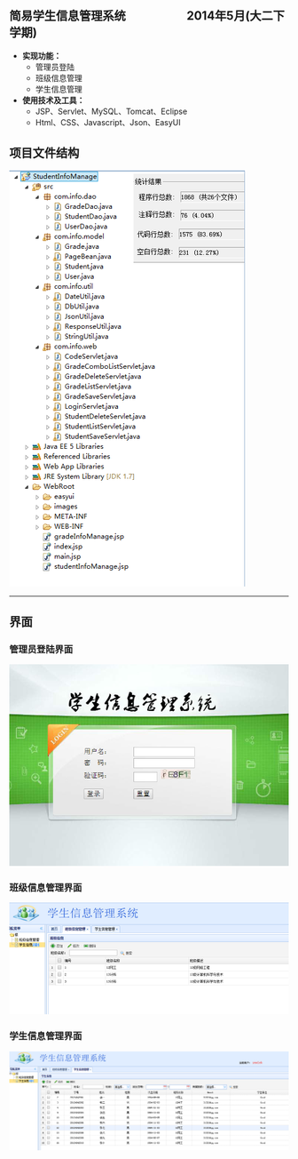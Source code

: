 
## 简易学生信息管理系统       &emsp;&emsp;‎&emsp;&emsp;&emsp;2014年5月(大二下学期)

* __实现功能：__
	* 管理员登陆
	* 班级信息管理
	* 学生信息管理     
* __使用技术及工具：__
	* JSP、Servlet、MySQL、Tomcat、Eclipse
	* Html、CSS、Javascript、Json、EasyUI       
 
  
## 项目文件结构
![](project.png)
*** 
## 界面  
### 管理员登陆界面  
![](index.png)
  
### 班级信息管理界面  
![](grade.png)    
  
### 学生信息管理界面
![](student.png)  

